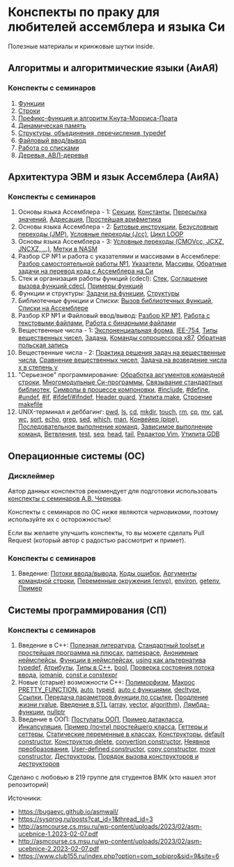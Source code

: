 # Конспекты по праку для любителей ассемблера и языка Си

Полезные материалы и кринжовые шутки inside.

## Алгоритмы и алгоритмические языки (АиАЯ)
### Конспекты с семинаров

1. [Функции](https://github.com/DoubleMint84/cmc-prac-student-notes/blob/main/c_algorithms/seminar_functions.md#%D1%84%D1%83%D0%BD%D0%BA%D1%86%D0%B8%D0%B8)
2. [Строки](https://github.com/DoubleMint84/cmc-prac-student-notes/blob/main/c_algorithms/seminar_strings.md#%D1%81%D1%82%D1%80%D0%BE%D0%BA%D0%B8)
3. [Префикс-функция и алгоритм Кнута-Морриса-Прата](https://github.com/DoubleMint84/cmc-prac-student-notes/blob/main/c_algorithms/prefix_func_and_kmp_seminar.md#%D0%BF%D1%80%D0%B5%D1%84%D0%B8%D0%BA%D1%81-%D1%84%D1%83%D0%BD%D0%BA%D1%86%D0%B8%D1%8F)
4. [Динамическая память](https://github.com/DoubleMint84/cmc-prac-student-notes/blob/main/c_algorithms/dynamic_memory.md#%D0%B4%D0%B8%D0%BD%D0%B0%D0%BC%D0%B8%D1%87%D0%B5%D1%81%D0%BA%D0%B0%D1%8F-%D0%BF%D0%B0%D0%BC%D1%8F%D1%82%D1%8C)
5. [Структуры, объединения, перечисления, typedef](https://github.com/DoubleMint84/cmc-prac-student-notes/blob/main/c_algorithms/heap_of_structures.md#%D0%BA%D1%83%D1%87%D0%B0-%D1%82%D0%B5%D0%BC%D1%82%D0%B0%D0%BA-%D0%B8-%D0%BD%D0%B0%D0%BF%D0%B8%D1%81%D0%B0%D0%BB%D0%B8)
6. [Файловый ввод/вывод](https://github.com/DoubleMint84/cmc-prac-student-notes/blob/main/c_algorithms/file_read_and_write.md#%D1%84%D0%B0%D0%B9%D0%BB%D0%BE%D0%B2%D1%8B%D0%B9-%D0%B2%D0%B2%D0%BE%D0%B4%D0%B2%D1%8B%D0%B2%D0%BE%D0%B4)
7. [Работа со списками](https://github.com/DoubleMint84/cmc-prac-student-notes/blob/main/c_algorithms/data_structures.md#%D1%81%D0%BF%D0%B8%D1%81%D0%BA%D0%B8)
8. [Деревья, АВЛ-деревья](https://github.com/DoubleMint84/cmc-prac-student-notes/blob/main/c_algorithms/trees.md#%D0%BC%D1%83%D0%B4%D1%80%D1%8B%D0%B9-%D0%B4%D1%83%D0%B1-%D0%B8%D0%BB%D0%B8-%D0%B1%D0%B5%D1%81%D0%B5%D0%B4%D0%B0-%D0%BE-%D0%B4%D0%B5%D1%80%D0%B5%D0%B2%D1%8C%D1%8F%D1%85)

## Архитектура ЭВМ и язык Ассемблера (АиЯА)
### Конспекты с семинаров
1. Основы языка Ассемблера - 1: [Секции](https://github.com/DoubleMint84/cmc-prac-student-notes/blob/main/asm/1_15-02-23_mov_and_math.md#%D1%81%D1%82%D1%80%D0%BE%D0%B5%D0%BD%D0%B8%D0%B5-%D0%BF%D1%80%D0%BE%D0%B3%D1%80%D0%B0%D0%BC%D0%BC%D1%8B), [Константы](https://github.com/DoubleMint84/cmc-prac-student-notes/blob/main/asm/1_15-02-23_mov_and_math.md#%D0%BA%D0%BE%D0%BD%D1%81%D1%82%D0%B0%D0%BD%D1%82%D1%8B), [Пересылка значений](https://github.com/DoubleMint84/cmc-prac-student-notes/blob/main/asm/1_15-02-23_mov_and_math.md#%D0%B8%D0%BD%D1%81%D1%82%D1%80%D1%83%D0%BA%D1%86%D0%B8%D0%B8), [Адресация](https://github.com/DoubleMint84/cmc-prac-student-notes/blob/main/asm/1_15-02-23_mov_and_math.md#%D0%B0%D0%B4%D1%80%D0%B5%D1%81%D0%B0%D1%86%D0%B8%D1%8F), [Простейшая арифметика](https://github.com/DoubleMint84/cmc-prac-student-notes/blob/main/asm/1_15-02-23_mov_and_math.md#%D0%BD%D0%B5%D0%BC%D0%BD%D0%BE%D0%B3%D0%BE-%D0%B0%D1%80%D0%B8%D1%84%D0%BC%D0%B5%D1%82%D0%B8%D0%BA%D0%B8)
2. Основы языка Ассемблера - 2: [Битовые инструкции](https://github.com/DoubleMint84/cmc-prac-student-notes/blob/main/asm/2_22-02-23_bits_and_jumps.md#%D0%B1%D0%B8%D1%82%D0%BE%D0%B2%D1%8B%D0%B5-%D0%B8%D0%BD%D1%81%D1%82%D1%80%D1%83%D0%BA%D1%86%D0%B8%D0%B8), [Безусловные переходы (JMP)](https://github.com/DoubleMint84/cmc-prac-student-notes/blob/main/asm/2_22-02-23_bits_and_jumps.md#jmp-jump), [Условные переходы (Jcc)](https://github.com/DoubleMint84/cmc-prac-student-notes/blob/main/asm/2_22-02-23_bits_and_jumps.md#%D1%81%D0%B5%D0%BC%D0%B5%D0%B9%D1%81%D1%82%D0%B2%D0%BE-%D0%B8%D0%BD%D1%81%D1%82%D1%80%D1%83%D0%BA%D1%86%D0%B8%D0%B9-jx-%D0%B8-jnx-conditional-jump), [Цикл LOOP](https://github.com/DoubleMint84/cmc-prac-student-notes/blob/main/asm/2_22-02-23_bits_and_jumps.md#%D1%86%D0%B8%D0%BA%D0%BB-loop)
3. Основы языка Ассемблера - 3: [Условные переходы (CMOVcc, JCXZ, JNCXZ, ...)](https://github.com/DoubleMint84/cmc-prac-student-notes/blob/main/asm/3_01-03-23_jumps_and_labels.md#%D0%B5%D1%89%D0%B5-%D0%BA%D0%BE%D0%B5-%D1%87%D1%82%D0%BE-%D0%BE%D0%B1-%D1%83%D1%81%D0%BB%D0%BE%D0%B2%D0%BD%D1%8B%D1%85-%D0%BF%D0%B5%D1%80%D0%B5%D1%85%D0%BE%D0%B4%D0%B0%D1%85), [Метки в NASM](https://github.com/DoubleMint84/cmc-prac-student-notes/blob/main/asm/3_01-03-23_jumps_and_labels.md#%D0%BF%D1%80%D0%B8%D1%88%D0%BB%D0%BE-%D0%B2%D1%80%D0%B5%D0%BC%D1%8F-%D0%BF%D0%BE%D0%B3%D0%BE%D0%B2%D0%BE%D1%80%D0%B8%D1%82%D1%8C-%D0%BE-%D0%BC%D0%B5%D1%82%D0%BA%D0%B0%D1%85)
4. Разбор СР №1 и работа с указателями и массивами в Ассемблере: [Разбор самостоятельной работы №1](https://github.com/DoubleMint84/cmc-prac-student-notes/blob/main/asm/4_15-03-23_pointers_and_arrays.md#%D1%80%D0%B0%D0%B7%D0%B1%D0%BE%D1%80-%D0%BF%D0%BE%D0%BB%D0%B5%D1%82%D0%BE%D0%B2), [Указатели](https://github.com/DoubleMint84/cmc-prac-student-notes/blob/main/asm/4_15-03-23_pointers_and_arrays.md#%D1%83%D0%BA%D0%B0%D0%B7%D0%B0%D1%82%D0%B5%D0%BB%D0%B8), [Массивы](https://github.com/DoubleMint84/cmc-prac-student-notes/blob/main/asm/4_15-03-23_pointers_and_arrays.md#%D0%BF%D0%B5%D1%80%D0%B5%D0%B9%D0%B4%D0%B5%D0%BC-%D0%BA-%D0%BC%D0%B0%D1%81%D1%81%D0%B8%D0%B2%D0%B0%D0%BC), [Обратные задачи на перевод кода с Ассемблера на Си](https://github.com/DoubleMint84/cmc-prac-student-notes/blob/main/asm/4_15-03-23_pointers_and_arrays.md#%D0%BE%D0%B1%D1%80%D0%B0%D1%82%D0%BD%D1%8B%D0%B5-%D0%B7%D0%B0%D0%B4%D0%B0%D1%87%D0%B8-414)
5. Стек и организация работы функций (cdecl): [Стек](https://github.com/DoubleMint84/cmc-prac-student-notes/blob/main/asm/5_22-03-23_stack_and_cdecl.md#%D1%81%D1%82%D0%B5%D0%BA), [Соглашение вызова функций cdecl](https://github.com/DoubleMint84/cmc-prac-student-notes/blob/main/asm/5_22-03-23_stack_and_cdecl.md#%D0%BE%D1%80%D0%B3%D0%B0%D0%BD%D0%B8%D0%B7%D0%B0%D1%86%D0%B8%D1%8F-%D0%B2%D1%8B%D0%B7%D0%BE%D0%B2%D0%BE%D0%B2-%D1%84%D1%83%D0%BD%D0%BA%D1%86%D0%B8%D0%B9-cdecl), [Примеры функций](https://github.com/DoubleMint84/cmc-prac-student-notes/blob/main/asm/5_22-03-23_stack_and_cdecl.md#%D0%B7%D0%B0%D0%B4%D0%B0%D1%87%D0%B8-%D0%B3%D0%B4%D0%B5-%D0%BD%D1%83%D0%B6%D0%BD%D0%BE-%D1%87%D1%82%D0%BE-%D1%82%D0%BE-%D0%B8%D1%81%D0%BA%D0%B0%D1%82%D1%8C)
6. Функции и структуры: [Задачи на функции](https://github.com/DoubleMint84/cmc-prac-student-notes/blob/main/asm/6_29-03-23_cdecl_examples_and_struct_align.md#%D0%BE%D1%87%D0%B5%D1%80%D0%B5%D0%B4%D0%BD%D0%B0%D1%8F-%D0%B7%D0%B0%D0%B4%D0%B0%D1%87%D0%B0-%D0%BD%D0%B0-%D0%BF%D0%B5%D1%80%D0%B5%D0%B2%D0%BE%D0%B4), [Структуры](https://github.com/DoubleMint84/cmc-prac-student-notes/blob/main/asm/6_29-03-23_cdecl_examples_and_struct_align.md#%D1%81%D1%82%D1%80%D1%83%D0%BA%D1%82%D1%83%D1%80%D1%8B-%D0%BD%D0%B0-%D1%8F%D0%B7%D1%8B%D0%BA%D0%B5-%D0%B0%D1%81%D1%81%D0%B5%D0%BC%D0%B1%D0%BB%D0%B5%D1%80%D0%B0)
7. Библиотечные функции и Списки: [Вызов библиотечных функций](https://github.com/DoubleMint84/cmc-prac-student-notes/blob/main/asm/7_05-04-23_standard_functions_call_and_lists.md#%D0%B8%D1%81%D0%BF%D0%BE%D0%BB%D1%8C%D0%B7%D0%BE%D0%B2%D0%B0%D0%BD%D0%B8%D0%B5-%D0%B1%D0%B8%D0%B1%D0%BB%D0%B8%D0%BE%D1%82%D0%B5%D1%87%D0%BD%D1%8B%D1%85-%D1%84%D1%83%D0%BD%D0%BA%D1%86%D0%B8%D0%B9), [Списки на Ассемблере](https://github.com/DoubleMint84/cmc-prac-student-notes/blob/main/asm/7_05-04-23_standard_functions_call_and_lists.md#%D1%81%D0%BF%D0%B8%D1%81%D0%BA%D0%B8-%D0%BD%D0%B0-%D0%B0%D1%81%D1%81%D0%B5%D0%BC%D0%B1%D0%BB%D0%B5%D1%80%D0%B5)
8. Разбор КР №1 и Файловый ввод/вывод: [Разбор КР №1](https://github.com/DoubleMint84/cmc-prac-student-notes/blob/main/asm/8_12-04-23_file_input_output.md#%D1%80%D0%B0%D0%B7%D0%B1%D0%BE%D1%80-%D0%BF%D0%BE%D0%BB%D0%B5%D1%82%D0%BE%D0%B2-%D0%BD%D0%B0-%D0%BA%D1%80), [Работа с текстовыми файлами](https://github.com/DoubleMint84/cmc-prac-student-notes/blob/main/asm/8_12-04-23_file_input_output.md#%D1%81%D1%87%D0%B8%D1%82%D1%8B%D0%B2%D0%B0%D0%BD%D0%B8%D0%B5-%D0%B8-%D0%B7%D0%B0%D0%BF%D0%B8%D1%81%D1%8C-%D0%B2-%D0%BE%D0%B1%D1%8B%D1%87%D0%BD%D1%8B%D1%85-%D1%84%D0%B0%D0%B9%D0%BB%D0%B0%D1%85-txt), [Работа с бинарными файлами](https://github.com/DoubleMint84/cmc-prac-student-notes/blob/main/asm/8_12-04-23_file_input_output.md#%D1%80%D0%B0%D0%B1%D0%BE%D1%82%D0%B0-%D1%81-%D0%B1%D0%B8%D0%BD%D0%B0%D1%80%D0%BD%D1%8B%D0%BC%D0%B8-%D1%84%D0%B0%D0%B9%D0%BB%D0%B0%D0%BC%D0%B8)
9. Вещественные числа - 1: [Экспоненциальная форма](https://github.com/DoubleMint84/cmc-prac-student-notes/blob/main/asm/9_19-04-23_floating_point.md#%D1%8D%D0%BA%D1%81%D0%BF%D0%BE%D0%BD%D0%B5%D0%BD%D1%86%D0%B8%D0%B0%D0%BB%D1%8C%D0%BD%D0%B0%D1%8F-%D1%84%D0%BE%D1%80%D0%BC%D0%B0), [IEE-754](https://github.com/DoubleMint84/cmc-prac-student-notes/blob/main/asm/9_19-04-23_floating_point.md#%D1%81%D1%82%D0%B0%D0%BD%D0%B4%D0%B0%D1%80%D1%82-ieee-754), [Типы вещественных чисел](https://github.com/DoubleMint84/cmc-prac-student-notes/blob/main/asm/9_19-04-23_floating_point.md#%D1%82%D0%B8%D0%BF%D1%8B-%D1%87%D0%B8%D1%81%D0%B5%D0%BB), [Задача](https://github.com/DoubleMint84/cmc-prac-student-notes/blob/main/asm/9_19-04-23_floating_point.md#%D0%BF%D1%80%D0%B8%D0%BC%D0%B5%D1%80), [Команды сопроцессора x87](https://github.com/DoubleMint84/cmc-prac-student-notes/blob/main/asm/9_19-04-23_floating_point.md#%D1%81%D0%BE%D0%BF%D1%80%D0%BE%D1%86%D0%B5%D1%81%D1%81%D0%BE%D1%80-x87), [Обратная польская запись](https://github.com/DoubleMint84/cmc-prac-student-notes/blob/main/asm/9_19-04-23_floating_point.md#%D0%BE%D0%B1%D1%80%D0%B0%D1%82%D0%BD%D0%B0%D1%8F-%D0%BF%D0%BE%D0%BB%D1%8C%D1%81%D0%BA%D0%B0%D1%8F-%D0%B7%D0%B0%D0%BF%D0%B8%D1%81%D1%8C)
10. Вещественные числа - 2: [Практика решения задач на вещественные числа](https://github.com/DoubleMint84/cmc-prac-student-notes/blob/main/asm/10_26-04-23_floating_point.md#%D0%B7%D0%B0%D0%B4%D0%B0%D1%87%D0%B0-1), [Сравнение вещественных чисел](https://github.com/DoubleMint84/cmc-prac-student-notes/blob/main/asm/10_26-04-23_floating_point.md#%D1%81%D1%80%D0%B0%D0%B2%D0%BD%D0%B5%D0%BD%D0%B8%D0%B5-%D0%B2%D0%B5%D1%89%D0%B5%D1%81%D1%82%D0%B2%D0%B5%D0%BD%D0%BD%D1%8B%D1%85-%D1%87%D0%B8%D1%81%D0%B5%D0%BB), [Задача на возведение числа x в степень y](https://github.com/DoubleMint84/cmc-prac-student-notes/blob/main/asm/10_26-04-23_floating_point.md#%D0%B7%D0%B0%D0%B4%D0%B0%D1%87%D0%B0-4-%D0%B2-%D0%BA%D0%B0%D1%87%D0%B5%D1%81%D1%82%D0%B2%D0%B5-%D0%B4%D0%B7)
11. "Серьезное" программирование: [Обработка аргументов командной строки](https://github.com/DoubleMint84/cmc-prac-student-notes/blob/main/asm/11_03-05-23_args_linking_preprocessor_libs_make.md#%D0%BE%D0%B1%D1%80%D0%B0%D0%B1%D0%BE%D1%82%D0%BA%D0%B0-%D0%B0%D1%80%D0%B3%D1%83%D0%BC%D0%B5%D0%BD%D1%82%D0%BE%D0%B2-%D0%BA%D0%BE%D0%BC%D0%B0%D0%BD%D0%B4%D0%BD%D0%BE%D0%B9-%D1%81%D1%82%D1%80%D0%BE%D0%BA%D0%B8), [Многомодульные Си-программы](https://github.com/DoubleMint84/cmc-prac-student-notes/blob/main/asm/11_03-05-23_args_linking_preprocessor_libs_make.md#%D0%BC%D0%BD%D0%BE%D0%B3%D0%BE%D0%BC%D0%BE%D0%B4%D1%83%D0%BB%D1%8C%D0%BD%D1%8B%D0%B5-c-%D0%BF%D1%80%D0%BE%D0%B3%D1%80%D0%B0%D0%BC%D0%BC%D1%8B), [Связывание стандартных библиотек](https://github.com/DoubleMint84/cmc-prac-student-notes/blob/main/asm/11_03-05-23_args_linking_preprocessor_libs_make.md#%D1%81%D0%B2%D1%8F%D0%B7%D1%8B%D0%B2%D0%B0%D0%BD%D0%B8%D0%B5-%D1%81%D1%82%D0%B0%D0%BD%D0%B4%D0%B0%D1%80%D1%82%D0%BD%D1%8B%D1%85-%D0%B1%D0%B8%D0%B1%D0%BB%D0%B8%D0%BE%D1%82%D0%B5%D0%BA), [Символы в процессе компоновки](https://github.com/DoubleMint84/cmc-prac-student-notes/blob/main/asm/11_03-05-23_args_linking_preprocessor_libs_make.md#%D1%81%D0%B8%D0%BC%D0%B2%D0%BE%D0%BB%D1%8B-%D0%B2-%D0%BF%D1%80%D0%BE%D1%86%D0%B5%D1%81%D1%81%D0%B5-%D0%BA%D0%BE%D0%BC%D0%BF%D0%BE%D0%BD%D0%BE%D0%B2%D0%BA%D0%B8), [#include](https://github.com/DoubleMint84/cmc-prac-student-notes/blob/main/asm/11_03-05-23_args_linking_preprocessor_libs_make.md#%D0%BC%D0%B0%D0%BA%D1%80%D0%BE%D0%BF%D1%80%D0%BE%D1%86%D0%B5%D1%81%D1%81%D0%BE%D1%80-%D0%B2-%D1%8F%D0%B7%D1%8B%D0%BA%D0%B5-%D1%81%D0%B8---include), [#define](https://github.com/DoubleMint84/cmc-prac-student-notes/blob/main/asm/11_03-05-23_args_linking_preprocessor_libs_make.md#define), [#undef](https://github.com/DoubleMint84/cmc-prac-student-notes/blob/main/asm/11_03-05-23_args_linking_preprocessor_libs_make.md#undef), [#if](https://github.com/DoubleMint84/cmc-prac-student-notes/blob/main/asm/11_03-05-23_args_linking_preprocessor_libs_make.md#if), [#ifdef/#ifndef](https://github.com/DoubleMint84/cmc-prac-student-notes/blob/main/asm/11_03-05-23_args_linking_preprocessor_libs_make.md#ifdefifndef), [Header guard](https://github.com/DoubleMint84/cmc-prac-student-notes/blob/main/asm/11_03-05-23_args_linking_preprocessor_libs_make.md#header-guard), [Утилита make](https://github.com/DoubleMint84/cmc-prac-student-notes/blob/main/asm/11_03-05-23_args_linking_preprocessor_libs_make.md#%D1%83%D1%82%D0%B8%D0%BB%D0%B8%D1%82%D0%B0-make), [Строение makefile](https://github.com/DoubleMint84/cmc-prac-student-notes/blob/main/asm/11_03-05-23_args_linking_preprocessor_libs_make.md#%D0%B2%D1%81%D0%B5-%D0%B8%D0%B7-%D1%87%D0%B5%D0%B3%D0%BE-%D1%81%D0%BE%D1%81%D1%82%D0%BE%D0%B8%D1%82-makefile)
12. UNIX-терминал и деббагинг: [pwd](https://github.com/DoubleMint84/cmc-prac-student-notes/blob/main/asm/12_10-05-23_tty_gdb.md#pwd-print-working-directory), [ls](https://github.com/DoubleMint84/cmc-prac-student-notes/blob/main/asm/12_10-05-23_tty_gdb.md#ls-list), [cd](https://github.com/DoubleMint84/cmc-prac-student-notes/blob/main/asm/12_10-05-23_tty_gdb.md#cd-change-directory), [mkdir](https://github.com/DoubleMint84/cmc-prac-student-notes/blob/main/asm/12_10-05-23_tty_gdb.md#mkdir-make-directory), [touch](https://github.com/DoubleMint84/cmc-prac-student-notes/blob/main/asm/12_10-05-23_tty_gdb.md#touch), [rm](https://github.com/DoubleMint84/cmc-prac-student-notes/blob/main/asm/12_10-05-23_tty_gdb.md#rm-remove), [cp](https://github.com/DoubleMint84/cmc-prac-student-notes/blob/main/asm/12_10-05-23_tty_gdb.md#cp-copy), [mv](https://github.com/DoubleMint84/cmc-prac-student-notes/blob/main/asm/12_10-05-23_tty_gdb.md#mv-move), [cat](https://github.com/DoubleMint84/cmc-prac-student-notes/blob/main/asm/12_10-05-23_tty_gdb.md#cat-catenate), [wc](https://github.com/DoubleMint84/cmc-prac-student-notes/blob/main/asm/12_10-05-23_tty_gdb.md#wc-word-count), [sort](https://github.com/DoubleMint84/cmc-prac-student-notes/blob/main/asm/12_10-05-23_tty_gdb.md#sort-sort-_%E3%83%84_), [echo](https://github.com/DoubleMint84/cmc-prac-student-notes/blob/main/asm/12_10-05-23_tty_gdb.md#echo-echo-_%E3%83%84_), [grep](https://github.com/DoubleMint84/cmc-prac-student-notes/blob/main/asm/12_10-05-23_tty_gdb.md#grep-search-globally-for-lines-matching-the-regular-expression-and-print-them), [sed](https://github.com/DoubleMint84/cmc-prac-student-notes/blob/main/asm/12_10-05-23_tty_gdb.md#sed-stream-editor), [which](https://github.com/DoubleMint84/cmc-prac-student-notes/blob/main/asm/12_10-05-23_tty_gdb.md#which-which-_%E3%83%84_), [man](https://github.com/DoubleMint84/cmc-prac-student-notes/blob/main/asm/12_10-05-23_tty_gdb.md#man-manual), [Конвейер (pipe)](https://github.com/DoubleMint84/cmc-prac-student-notes/blob/main/asm/12_10-05-23_tty_gdb.md#%D0%BA%D0%BE%D1%80%D0%BE%D1%82%D0%BA%D0%BE-%D0%BE-%D0%BA%D0%BE%D0%BD%D0%B2%D0%B5%D0%B9%D0%B5%D1%80%D0%B5-pipe), [Последовательное выполнение команд](https://github.com/DoubleMint84/cmc-prac-student-notes/blob/main/asm/12_10-05-23_tty_gdb.md#%D0%BF%D0%BE%D1%81%D0%BB%D0%B5%D0%B4%D0%BE%D0%B2%D0%B0%D1%82%D0%B5%D0%BB%D1%8C%D0%BD%D0%BE%D0%B5-%D0%B2%D1%8B%D0%BF%D0%BE%D0%BB%D0%BD%D0%B5%D0%BD%D0%B8%D0%B5-%D0%BA%D0%BE%D0%BC%D0%B0%D0%BD%D0%B4), [Зависимое выполнение команд](https://github.com/DoubleMint84/cmc-prac-student-notes/blob/main/asm/12_10-05-23_tty_gdb.md#%D0%B7%D0%B0%D0%B2%D0%B8%D1%81%D0%B8%D0%BC%D0%BE%D0%B5-%D0%B2%D1%8B%D0%BF%D0%BE%D0%BB%D0%BD%D0%B5%D0%BD%D0%B8%D0%B5-%D0%BA%D0%BE%D0%BC%D0%B0%D0%BD%D0%B4), [Ветвления](https://github.com/DoubleMint84/cmc-prac-student-notes/blob/main/asm/12_10-05-23_tty_gdb.md#%D0%B2%D0%B5%D1%82%D0%B2%D0%BB%D0%B5%D0%BD%D0%B8%D1%8F), [test](https://github.com/DoubleMint84/cmc-prac-student-notes/blob/main/asm/12_10-05-23_tty_gdb.md#test-test-_%E3%83%84_), [seq](https://github.com/DoubleMint84/cmc-prac-student-notes/blob/main/asm/12_10-05-23_tty_gdb.md#seq-sequence), [head](https://github.com/DoubleMint84/cmc-prac-student-notes/blob/main/asm/12_10-05-23_tty_gdb.md#head-head-_%E3%83%84_), [tail](https://github.com/DoubleMint84/cmc-prac-student-notes/blob/main/asm/12_10-05-23_tty_gdb.md#tail-tail-_%E3%83%84_), [Редактор Vim](https://github.com/DoubleMint84/cmc-prac-student-notes/blob/main/asm/12_10-05-23_tty_gdb.md#vim-vi-improved), [Утилита GDB](https://github.com/DoubleMint84/cmc-prac-student-notes/blob/main/asm/12_10-05-23_tty_gdb.md#gdb-gnu-debugger) 


## Операционные системы (ОС)

### Дисклеймер
Автор данных конспектов рекомендует для подготовки использовать [конспекты с семинаров А.В. Чернова](https://github.com/blackav/cmc-os/tree/master/2021-2022).

Конспекты с семинаров по ОС ниже являются *черновиками*, поэтому используйте их с осторожностью! 

Если вы желаете улучшить конспекты, то вы можете сделать Pull Request (который автор с радостью рассмотрит и примет).

### Конспекты с семинаров
1. Введение: [Потоки ввода/вывода](https://github.com/DoubleMint84/cmc-prac-student-notes/blob/main/os/1_sem-04-09-23.md#%D0%BF%D0%BE%D1%82%D0%BE%D0%BA%D0%B8-%D0%B2%D0%B2%D0%BE%D0%B4%D0%B0%D0%B2%D1%8B%D0%B2%D0%BE%D0%B4%D0%B0), [Коды ошибок](https://github.com/DoubleMint84/cmc-prac-student-notes/blob/main/os/1_sem-04-09-23.md#%D0%BA%D0%BE%D0%B4%D1%8B-%D0%BE%D1%88%D0%B8%D0%B1%D0%BE%D0%BA), [Аргументы командной строки](https://github.com/DoubleMint84/cmc-prac-student-notes/blob/main/os/1_sem-04-09-23.md#%D0%B0%D1%80%D0%B3%D1%83%D0%BC%D0%B5%D0%BD%D1%82%D1%8B-%D0%BA%D0%BE%D0%BC%D0%B0%D0%BD%D0%B4%D0%BD%D0%BE%D0%B9-%D1%81%D1%82%D1%80%D0%BE%D0%BA%D0%B8), [Переменные окружения (envp)](https://github.com/DoubleMint84/cmc-prac-student-notes/blob/main/os/1_sem-04-09-23.md#%D1%82%D1%80%D0%B5%D1%82%D0%B8%D0%B9-%D0%B0%D1%80%D0%B3%D1%83%D0%BC%D0%B5%D0%BD%D1%82-%D1%84%D1%83%D0%BD%D0%BA%D1%86%D0%B8%D0%B8-main---%D0%BF%D0%B5%D1%80%D0%B5%D0%BC%D0%B5%D0%BD%D0%BD%D0%B0%D1%8F-%D0%BE%D0%BA%D1%80%D1%83%D0%B6%D0%B5%D0%BD%D0%B8%D1%8F), [environ](https://github.com/DoubleMint84/cmc-prac-student-notes/blob/main/os/1_sem-04-09-23.md#environ), [getenv](https://github.com/DoubleMint84/cmc-prac-student-notes/blob/main/os/1_sem-04-09-23.md#getenv), [Пример](https://github.com/DoubleMint84/cmc-prac-student-notes/blob/main/os/1_sem-04-09-23.md#%D0%B7%D0%B0%D0%B4%D0%B0%D1%87%D0%B0-%D0%BD%D0%B0-%D0%BF%D0%BE%D0%B4%D1%83%D0%BC%D0%B0%D1%82%D1%8C)

## Системы программирования (СП)
### Конспекты с семинаров
1. Введение в C++: [Полезная литература](https://github.com/DoubleMint84/cmc-prac-student-notes/blob/main/sysprog/1_sem-07-02-24.md#%D1%81%D0%B5%D0%BC%D0%B8%D0%BD%D0%B0%D1%80-1---%D0%B2%D0%B2%D0%B5%D0%B4%D0%B5%D0%BD%D0%B8%D0%B5), [Стандартный toolset и простейшая программа на плюсах](https://github.com/DoubleMint84/cmc-prac-student-notes/blob/main/sysprog/1_sem-07-02-24.md#%D1%81%D1%82%D0%B0%D0%BD%D0%B4%D0%B0%D1%80%D1%82%D0%BD%D1%8B%D0%B9-toolset-%D0%B4%D0%BB%D1%8F-%D1%80%D0%B0%D0%B1%D0%BE%D1%82%D1%8B-%D1%81-%D0%BF%D0%BB%D1%8E%D1%81%D0%B0%D0%BC%D0%B8), [namespace](https://github.com/DoubleMint84/cmc-prac-student-notes/blob/main/sysprog/1_sem-07-02-24.md#namespace), [Анонимные неймспейсы](https://github.com/DoubleMint84/cmc-prac-student-notes/blob/main/sysprog/1_sem-07-02-24.md#%D0%B0%D0%BD%D0%BE%D0%BD%D0%B8%D0%BC%D0%BD%D1%8B%D0%B5-%D0%BD%D0%B5%D0%B9%D0%BC%D1%81%D0%BF%D0%B5%D0%B9%D1%81%D1%8B), [Функции в неймспейсах](https://github.com/DoubleMint84/cmc-prac-student-notes/blob/main/sysprog/1_sem-07-02-24.md#%D1%84%D1%83%D0%BD%D0%BA%D1%86%D0%B8%D0%B8-%D0%B2-%D0%BD%D0%B5%D0%B9%D0%BC%D1%81%D0%BF%D0%B5%D0%B9%D1%81%D0%B0%D1%85), [using как альтернатива typedef](https://github.com/DoubleMint84/cmc-prac-student-notes/blob/main/sysprog/1_sem-07-02-24.md#using-%D0%B2-%D0%BA%D0%B0%D1%87%D0%B5%D1%81%D1%82%D0%B2%D0%B5-%D0%B0%D0%BB%D1%8C%D1%82%D0%B5%D1%80%D0%BD%D0%B0%D1%82%D0%B8%D0%B2%D1%8B-typedef), [Атрибуты](https://github.com/DoubleMint84/cmc-prac-student-notes/blob/main/sysprog/1_sem-07-02-24.md#%D0%B0%D1%82%D1%80%D0%B8%D0%B1%D1%83%D1%82%D1%8B), [Типы в C++](https://github.com/DoubleMint84/cmc-prac-student-notes/blob/main/sysprog/1_sem-07-02-24.md#%D1%82%D0%B8%D0%BF%D1%8B-%D0%B2-c), [bool](https://github.com/DoubleMint84/cmc-prac-student-notes/blob/main/sysprog/1_sem-07-02-24.md#bool), [Проверка состояния потока ввода](https://github.com/DoubleMint84/cmc-prac-student-notes/blob/main/sysprog/1_sem-07-02-24.md#%D0%BA%D0%B0%D0%BA-%D0%BF%D1%80%D0%BE%D0%B2%D0%B5%D1%80%D0%B8%D1%82%D1%8C-%D1%87%D1%82%D0%BE-%D0%BF%D0%BE%D1%82%D0%BE%D0%BA-%D0%B2%D0%B2%D0%BE%D0%B4%D0%B0-%D0%BD%D0%B5-%D0%B7%D0%B0%D0%BA%D1%80%D1%8B%D1%82), [iomanip](https://github.com/DoubleMint84/cmc-prac-student-notes/blob/main/sysprog/1_sem-07-02-24.md#iomanip), [const и constexpr](https://github.com/DoubleMint84/cmc-prac-student-notes/blob/main/sysprog/1_sem-07-02-24.md#const-%D0%B8-constexpr-%D1%8111)
2. Новые (старые) возможности C++: [Полиморфизм](https://github.com/DoubleMint84/cmc-prac-student-notes/blob/main/sysprog/2_sem-12-02-24.md#%D0%BF%D0%BE%D0%BB%D0%B8%D0%BC%D0%BE%D1%80%D1%84%D0%B8%D0%B7%D0%BC), [Макрос PRETTY_FUNCTION](https://github.com/DoubleMint84/cmc-prac-student-notes/blob/main/sysprog/2_sem-12-02-24.md#%D0%BC%D0%B0%D0%BA%D1%80%D0%BE%D1%81-pretty_function), [auto](https://github.com/DoubleMint84/cmc-prac-student-notes/blob/main/sysprog/2_sem-12-02-24.md#auto), [typeid](https://github.com/DoubleMint84/cmc-prac-student-notes/blob/main/sysprog/2_sem-12-02-24.md#typeid), [auto с функциями](https://github.com/DoubleMint84/cmc-prac-student-notes/blob/main/sysprog/2_sem-12-02-24.md#auto-%D1%81-%D1%84%D1%83%D0%BD%D0%BA%D1%86%D0%B8%D1%8F%D0%BC%D0%B8-c20), [decltype](https://github.com/DoubleMint84/cmc-prac-student-notes/blob/main/sysprog/2_sem-12-02-24.md#decltype), [Ссылки](https://github.com/DoubleMint84/cmc-prac-student-notes/blob/main/sysprog/2_sem-12-02-24.md#%D1%81%D1%81%D1%8B%D0%BB%D0%BA%D0%B8-), [Передача параметров функции по ссылке](https://github.com/DoubleMint84/cmc-prac-student-notes/blob/main/sysprog/2_sem-12-02-24.md#%D0%BF%D0%B5%D1%80%D0%B5%D0%B4%D0%B0%D1%87%D0%B0-%D0%BF%D0%B0%D1%80%D0%B0%D0%BC%D0%B5%D1%82%D1%80%D0%BE%D0%B2-%D0%BF%D0%BE-%D1%81%D1%81%D1%8B%D0%BB%D0%BA%D0%B5), [Продление жизни rvalue](https://github.com/DoubleMint84/cmc-prac-student-notes/blob/main/sysprog/2_sem-12-02-24.md#%D0%BF%D1%80%D0%BE%D0%B4%D0%BB%D0%B5%D0%BD%D0%B8%D0%B5-%D0%B2%D1%80%D0%B5%D0%BC%D0%B5%D0%BD%D0%B8-%D0%B6%D0%B8%D0%B7%D0%BD%D0%B8-rvalue), [Введение в STL](https://github.com/DoubleMint84/cmc-prac-student-notes/blob/main/sysprog/2_sem-12-02-24.md#%D0%B1%D0%B8%D0%B1%D0%BB%D0%B8%D0%BE%D1%82%D0%B5%D0%BA%D0%B0-stl) ([array](https://github.com/DoubleMint84/cmc-prac-student-notes/blob/main/sysprog/2_sem-12-02-24.md#array), [vector](https://github.com/DoubleMint84/cmc-prac-student-notes/blob/main/sysprog/2_sem-12-02-24.md#vector), [algorithm](https://github.com/DoubleMint84/cmc-prac-student-notes/blob/main/sysprog/2_sem-12-02-24.md#%D0%B7%D0%B0%D0%B3%D0%BE%D0%BB%D0%BE%D0%B2%D0%BE%D1%87%D0%BD%D1%8B%D0%B9-%D1%84%D0%B0%D0%B9%D0%BB-algorithm)), [Лямбда-функции](https://github.com/DoubleMint84/cmc-prac-student-notes/blob/main/sysprog/2_sem-12-02-24.md#%D0%BB%D1%8F%D0%BC%D0%B1%D0%B4%D0%B0-%D1%84%D1%83%D0%BD%D0%BA%D1%86%D0%B8%D0%B8), [nullptr](https://github.com/DoubleMint84/cmc-prac-student-notes/blob/main/sysprog/2_sem-12-02-24.md#nullptr-%D1%8111)
3. Введение в ООП: [Постулаты ООП](https://github.com/DoubleMint84/cmc-prac-student-notes/blob/main/sysprog/3_sem-14-02-24.md#%D0%B4%D0%B5%D0%BB%D0%B0-%D0%BE%D0%BE%D0%BF%D1%8D%D1%88%D0%BD%D1%8B%D0%B5-%D0%B8%D0%BB%D0%B8-%D0%B1%D0%B5%D1%81%D0%B5%D0%B4%D0%B0-%D0%BE-%D0%BA%D0%BB%D0%B0%D1%81%D1%81%D0%B0%D1%85), [Пример датакласса](https://github.com/DoubleMint84/cmc-prac-student-notes/blob/main/sysprog/3_sem-14-02-24.md#%D0%BF%D1%80%D0%B8%D0%BC%D0%B5%D1%80-%D1%80%D0%B5%D0%B0%D0%BB%D0%B8%D0%B7%D0%B0%D1%86%D0%B8%D0%B8-%D0%B4%D0%B0%D1%82%D0%B0%D0%BA%D0%BB%D0%B0%D1%81%D1%81%D0%B0-%D0%BE%D0%B1%D1%8B%D1%87%D0%BD%D0%BE%D0%B9-%D1%81%D1%82%D1%80%D1%83%D0%BA%D1%82%D1%83%D1%80%D1%8B), [Инкапсуляция](https://github.com/DoubleMint84/cmc-prac-student-notes/blob/main/sysprog/3_sem-14-02-24.md#%D0%B8%D0%BD%D0%BA%D0%B0%D0%BF%D1%81%D1%83%D0%BB%D1%8F%D1%86%D0%B8%D1%8F), [Пример (почти) простейшего класса](https://github.com/DoubleMint84/cmc-prac-student-notes/blob/main/sysprog/3_sem-14-02-24.md#%D0%BF%D1%80%D0%B8%D0%BC%D0%B5%D1%80-%D0%BF%D1%80%D0%BE%D1%81%D1%82%D0%B5%D0%B9%D1%88%D0%B5%D0%B3%D0%BE-%D0%BA%D0%BB%D0%B0%D1%81%D1%81%D0%B0), [Геттеры и сеттеры](https://github.com/DoubleMint84/cmc-prac-student-notes/blob/main/sysprog/3_sem-14-02-24.md#%D0%B3%D0%B5%D1%82%D1%82%D0%B5%D1%80%D1%8B-%D0%B8-%D1%81%D0%B5%D1%82%D1%82%D0%B5%D1%80%D1%8B), [Статические переменные в классах](https://github.com/DoubleMint84/cmc-prac-student-notes/blob/main/sysprog/3_sem-14-02-24.md#%D0%BF%D0%B5%D1%80%D0%B5%D0%BC%D0%B5%D0%BD%D0%BD%D1%8B%D0%B5-%D0%BE%D1%82%D0%BD%D0%BE%D1%81%D1%8F%D1%89%D0%B8%D0%B5%D1%81%D1%8F-%D0%BA-%D1%82%D0%B8%D0%BF%D1%83-%D0%B0-%D0%BD%D0%B5-%D0%BA-%D0%BE%D0%B1%D1%8A%D0%B5%D0%BA%D1%82%D1%83), [Конструкторы](https://github.com/DoubleMint84/cmc-prac-student-notes/blob/main/sysprog/3_sem-14-02-24.md#%D0%BA%D0%BE%D0%BD%D1%81%D1%82%D1%80%D1%83%D0%BA%D1%82%D0%BE%D1%80%D1%8B), [default constructor](https://github.com/DoubleMint84/cmc-prac-student-notes/blob/main/sysprog/3_sem-14-02-24.md#default-constructor), [Конструктор delete](https://github.com/DoubleMint84/cmc-prac-student-notes/blob/main/sysprog/3_sem-14-02-24.md#%D0%BA%D0%BE%D0%BD%D1%81%D1%82%D1%80%D1%83%D0%BA%D1%82%D0%BE%D1%80---delete), [convertion constructor](https://github.com/DoubleMint84/cmc-prac-student-notes/blob/main/sysprog/3_sem-14-02-24.md#%D1%81onvertion-constructor), [Неявное преобразование](https://github.com/DoubleMint84/cmc-prac-student-notes/blob/main/sysprog/3_sem-14-02-24.md#%D0%BD%D0%B5%D1%8F%D0%B2%D0%BD%D0%BE%D0%B5-%D0%BF%D1%80%D0%B5%D0%BE%D0%B1%D1%80%D0%B0%D0%B7%D0%BE%D0%B2%D0%B0%D0%BD%D0%B8%D0%B5), [User-defined constructor](https://github.com/DoubleMint84/cmc-prac-student-notes/blob/main/sysprog/3_sem-14-02-24.md#user-defined-constructor), [copy constructor](https://github.com/DoubleMint84/cmc-prac-student-notes/blob/main/sysprog/3_sem-14-02-24.md#copy-constructor), [move constructor](https://github.com/DoubleMint84/cmc-prac-student-notes/blob/main/sysprog/3_sem-14-02-24.md#move-constructor), [Деструкторы](https://github.com/DoubleMint84/cmc-prac-student-notes/blob/main/sysprog/3_sem-14-02-24.md#%D0%B4%D0%B5%D1%81%D1%82%D1%80%D1%83%D0%BA%D1%82%D0%BE%D1%80), [Порядок вызова конструкторов и деструкторов](https://github.com/DoubleMint84/cmc-prac-student-notes/blob/main/sysprog/3_sem-14-02-24.md#%D0%BF%D0%BE%D1%80%D1%8F%D0%B4%D0%BE%D0%BA-%D0%B2%D1%8B%D0%B7%D0%BE%D0%B2%D0%B0-%D0%BA%D0%BE%D0%BD%D1%81%D1%82%D1%80%D1%83%D0%BA%D1%82%D0%BE%D1%80%D0%BE%D0%B2-%D0%B8-%D0%B4%D0%B5%D1%81%D1%82%D1%80%D1%83%D0%BA%D1%82%D0%BE%D1%80%D0%BE%D0%B2)


Сделано с любовью в 219 группе для студентов ВМК (кто нашел этот репозиторий)

Источники:
- https://bugaevc.github.io/asmwall/
- https://sysprog.ru/posts?cat_id=1&thread_id=3
- http://asmcourse.cs.msu.ru/wp-content/uploads/2023/02/asm-ucebnice-1.2023-02-07.pdf
- http://asmcourse.cs.msu.ru/wp-content/uploads/2023/02/asm-ucebnice-2.2023-02-07.pdf
- https://www.club155.ru/index.php?option=com_sobipro&sid=9&site=6
